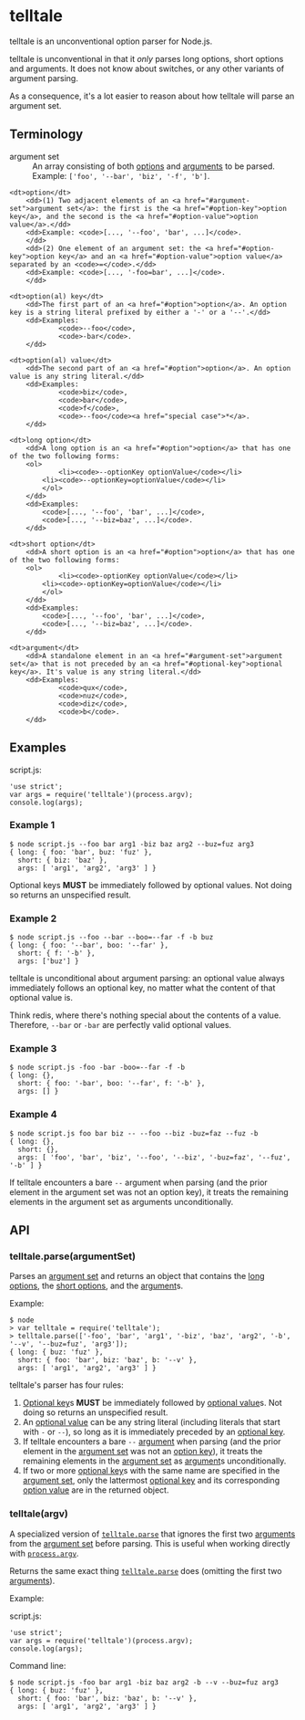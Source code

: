 telltale
========
telltale is an unconventional option parser for Node.js.

telltale is unconventional in that it *only* parses long options, short options
and arguments. It does not know about switches, or any other variants of
argument parsing.

As a consequence, it's a lot easier to reason about how telltale will parse
an argument set.

Terminology
-----------
<dl>
	<dt>argument set</dt>
		<dd>An array consisting of both <a href="#options">options</a> and <a href="#arguments">arguments</a> to be parsed.</dd>
		<dd>Example: <code>['foo', '--bar', 'biz', '-f', 'b']</code>.
		</dd>

	<dt>option</dt>
		<dd>(1) Two adjacent elements of an <a href="#argument-set">argument set</a>: the first is the <a href="#option-key">option key</a>, and the second is the <a href="#option-value">option value</a>.</dd>
		<dd>Example: <code>[..., '--foo', 'bar', ...]</code>.
		</dd>
		<dd>(2) One element of an argument set: the <a href="#option-key">option key</a> and an <a href="#option-value">option value</a> separated by an <code>=</code>.</dd>
		<dd>Example: <code>[..., '-foo=bar', ...]</code>.
		</dd>

	<dt>option(al) key</dt>
		<dd>The first part of an <a href="#option">option</a>. An option key is a string literal prefixed by either a '-' or a '--'.</dd>
		<dd>Examples:
				<code>--foo</code>,
				<code>-bar</code>.
		</dd>

	<dt>option(al) value</dt>
		<dd>The second part of an <a href="#option">option</a>. An option value is any string literal.</dd>
		<dd>Examples:
				<code>biz</code>,
				<code>bar</code>,
				<code>f</code>,
				<code>--foo</code><a href="special case">*</a>.
		</dd>

	<dt>long option</dt>
		<dd>A long option is an <a href="#option">option</a> that has one of the two following forms:
		<ol>
				<li><code>--optionKey optionValue</code></li>
			<li><code>--optionKey=optionValue</code></li>
			</ol>
		</dd>
		<dd>Examples:
			<code>[..., '--foo', 'bar', ...]</code>,
			<code>[..., '--biz=baz', ...]</code>.
		</dd>

	<dt>short option</dt>
		<dd>A short option is an <a href="#option">option</a> that has one of the two following forms:
		<ol>
				<li><code>-optionKey optionValue</code></li>
			<li><code>-optionKey=optionValue</code></li>
			</ol>
		</dd>
		<dd>Examples:
			<code>[..., '--foo', 'bar', ...]</code>,
			<code>[..., '--biz=baz', ...]</code>.
		</dd>

	<dt>argument</dt>
		<dd>A standalone element in an <a href="#argument-set">argument set</a> that is not preceded by an <a href="#optional-key">optional key</a>. It's value is any string literal.</dd>
		<dd>Examples:
				<code>qux</code>,
				<code>nuz</code>,
				<code>diz</code>,
				<code>b</code>.
		</dd>
</dl>

Examples
--------
script.js:

	'use strict';
	var args = require('telltale')(process.argv);
	console.log(args);

### Example 1

	$ node script.js --foo bar arg1 -biz baz arg2 --buz=fuz arg3
	{ long: { foo: 'bar', buz: 'fuz' },
	  short: { biz: 'baz' },
	  args: [ 'arg1', 'arg2', 'arg3' ] }

Optional keys **MUST** be immediately followed by optional values. Not doing so
returns an unspecified result.

### Example 2

	$ node script.js --foo --bar --boo=--far -f -b buz
	{ long: { foo: '--bar', boo: '--far' },
	  short: { f: '-b' },
	  args: ['buz'] }

telltale is unconditional about argument parsing: an optional value always
immediately follows an optional key, no matter what the content of that optional
value is.

Think redis, where there's nothing special about the contents of a value.
Therefore, `--bar` or `-bar` are perfectly valid optional values.

### Example 3

	$ node script.js -foo -bar -boo=--far -f -b
	{ long: {},
	  short: { foo: '-bar', boo: '--far', f: '-b' },
	  args: [] }

### Example 4

	$ node script.js foo bar biz -- --foo --biz -buz=faz --fuz -b
	{ long: {},
	  short: {},
	  args: [ 'foo', 'bar', 'biz', '--foo', '--biz', '-buz=faz', '--fuz', '-b' ] }

If telltale encounters a bare `--` argument when parsing (and the prior element
in the argument set was not an option key), it treats the remaining elements in
the argument set as arguments unconditionally.

API
---

### telltale.parse(argumentSet)
Parses an [argument set](#argument-set) and returns an object that contains the
[long options](#long-options), the [short options](#short-options), and the
[argument](#argument)s.

Example:

	$ node
	> var telltale = require('telltale');
	> telltale.parse(['-foo', 'bar', 'arg1', '-biz', 'baz', 'arg2', '-b', '--v', '--buz=fuz', 'arg3']);
	{ long: { buz: 'fuz' },
	  short: { foo: 'bar', biz: 'baz', b: '--v' },
	  args: [ 'arg1', 'arg2', 'arg3' ] }

telltale's parser has four rules:

1. [Optional key](#option-al-key)s **MUST** be immediately followed by [optional value](#option-al-value)s. Not doing so returns an unspecified result.
1. An [optional value](#option-al-value) can be any string literal (including
literals that start with `-` or `--`), so long as it is immediately preceded by
an [optional key](#optional-key).
1. If telltale encounters a bare `--` [argument](#argument) when parsing (and the prior element in the [argument set](#argument-set) was not an [option key](#option-key)), it treats the remaining elements in the [argument set](#argument-set) as [argument](#argument)s unconditionally.
1. If two or more [optional key](#option-al-key)s with the same name are specified in the [argument set](#argument-set), only the lattermost [optional key](#option-al-key) and its corresponding [option value](#option-al-value) are in the returned object.

### telltale(argv)
A specialized version of <code><a href="#telltale-parse-argumentSet">telltale.parse</a></code> that ignores the first two [arguments](#arguments) from the [argument set](#argument-set) before parsing. This is useful when working directly with <code><a href="https://nodejs.org/api/process.html#process_process_argv">process.argv</a></code>.

Returns the same exact thing <code><a href="#telltale-parse-argumentSet">telltale.parse</a></code> does (omitting the first two [arguments](#arguments)).

Example:

script.js:

	'use strict';
	var args = require('telltale')(process.argv);
	console.log(args);

Command line:

	$ node script.js -foo bar arg1 -biz baz arg2 -b --v --buz=fuz arg3
	{ long: { buz: 'fuz' },
	  short: { foo: 'bar', biz: 'baz', b: '--v' },
	  args: [ 'arg1', 'arg2', 'arg3' ] }
